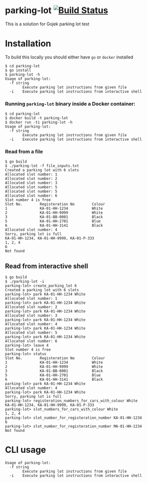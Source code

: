 # parking-lot [![Build Status](https://travis-ci.com/azbshiri/parking-lot.svg?token=1dbZM2CNEGcT8cVBF1Eg&branch=master)](https://travis-ci.com/azbshiri/parking-lot)
This is a solution for Gojek parking lot test


# Installation
To build this locally you should either have `go` or `docker` installed

```shell script
$ cd parking-lot
$ go install
$ parking-lot -h
Usage of parking-lot:
  -f string
        Execute parking lot instructions from given file
  -i    Execute parking lot instructions from interactive shell

```

### Running `parking-lot` binary inside a Docker container:

```shell script
$ cd parking-lot
$ docker build -t parking-lot
$ docker run -ti parking-lot -h
Usage of parking-lot:
  -f string
        Execute parking lot instructions from given file
  -i    Execute parking lot instructions from interactive shell
```



### Read from a file
```shell script
$ go build
$ ./parking-lot -f file_inputs.txt
Created a parking lot with 6 slots
Allocated slot number: 1
Allocated slot number: 2
Allocated slot number: 3
Allocated slot number: 5
Allocated slot number: 5
Allocated slot number: 6
Slot number 4 is free
Slot No.        Registeration No        Colour
1               KA-01-HH-1234           White
2               KA-01-HH-9999           White
3               KA-01-BB-0001           Black
5               KA-01-HH-2701           Blue
6               KA-01-HH-3141           Black
Allocated slot number: 4
Sorry, parking lot is full
KA-01-HH-1234, KA-01-HH-9999, KA-01-P-333
1, 2, 4
6
Not found

```
## Read from interactive shell
```shell script
$ go build
$ ./parking-lot -i
parking-lot> create_parking_lot 6
Created a parking lot with 6 slots
parking-lot> park KA-01-HH-1234 White
Allocated slot number: 1
parking-lot> park KA-01-HH-1234 White
Allocated slot number: 2
parking-lot> park KA-01-HH-1234 White
Allocated slot number: 3
parking-lot> park KA-01-HH-1234 White
Allocated slot number: 4
parking-lot> park KA-01-HH-1234 White
Allocated slot number: 5
parking-lot> park KA-01-HH-1234 White
Allocated slot number: 6
parking-lot> leave 4
Slot number 4 is free
parking-lot> status
Slot No.        Registeration No        Colour
1               KA-01-HH-1234           White
2               KA-01-HH-9999           White
3               KA-01-BB-0001           Black
5               KA-01-HH-2701           Blue
6               KA-01-HH-3141           Black
parking-lot> park KA-01-HH-1234 White
Allocated slot number: 4
parking-lot> park KA-01-HH-1234 White
Sorry, parking lot is full
parking-lot> registeration_numbers_for_cars_with_colour White
KA-01-HH-1234, KA-01-HH-9999, KA-01-P-333
parking-lot> slot_numbers_for_cars_with_colour White
1, 2, 4
parking-lot> slot_number_for_registeration_number KA-01-HH-1234
6
parking-lot> slot_number_for_registeration_number MA-01-HH-1234
Not found
```


# CLI usage
```shell script
Usage of parking-lot:
  -f string
        Execute parking lot instructions from given file
  -i    Execute parking lot instructions from interactive shell
````

